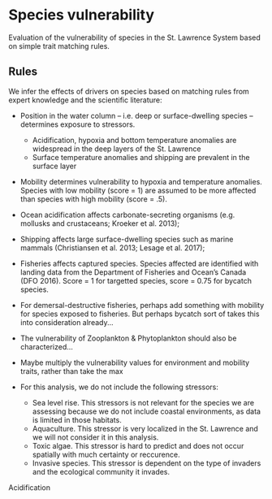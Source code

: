 # Species vulnerability

Evaluation of the vulnerability of species in the St. Lawrence System based on simple trait matching rules.

## Rules

We infer the effects of drivers on species based on matching rules from expert knowledge and the scientific literature:

- Position in the water column – i.e. deep or surface-dwelling species – determines exposure to stressors.
  - Acidification, hypoxia and bottom temperature anomalies are widespread in the deep layers of the St. Lawrence
  - Surface temperature anomalies and shipping are prevalent in the surface layer

- Mobility determines vulnerability to hypoxia and temperature anomalies. Species with low mobility (score = 1) are assumed to be more affected than species with high mobility (score = .5).

- Ocean acidification affects carbonate-secreting organisms (e.g. mollusks and crustaceans; Kroeker et al. 2013);

- Shipping affects large surface-dwelling species such as marine mammals (Christiansen et al. 2013; Lesage et al. 2017);

- Fisheries affects captured species. Species affected are identified with landing data from the Department of Fisheries and Ocean’s Canada (DFO 2016). Score = 1 for targetted species, score = 0.75 for bycatch species.

- For demersal-destructive fisheries, perhaps add something with mobility for species exposed to fisheries. But perhaps bycatch sort of takes this into consideration already...



- The vulnerability of Zooplankton & Phytoplankton should also be characterized...
- Maybe multiply the vulnerability values for environment and mobility traits, rather than take the max


- For this analysis, we do not include the following stressors:
  - Sea level rise. This stressors is not relevant for the species we are assessing because we do not include coastal environments, as data is limited in those habitats.
  - Aquaculture. This stressor is very localized in the St. Lawrence and we will not consider it in this analysis.
  - Toxic algae. This stressor is hard to predict and does not occur spatially with much certainty or reccurence.
  - Invasive species. This stressor is dependent on the type of invaders and the ecological community it invades.

Acidification
